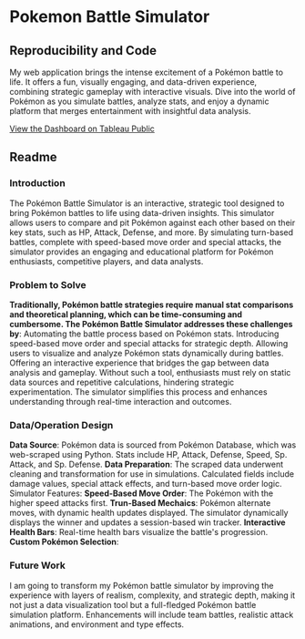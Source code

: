 # Pokemon Battle Simulator

## Reproducibility and Code
My web application brings the intense excitement of a Pokémon battle to life. It offers a fun, visually engaging, and data-driven experience, combining strategic gameplay with interactive visuals. Dive into the world of Pokémon as you simulate battles, analyze stats, and enjoy a dynamic platform that merges entertainment with insightful data analysis.

[View the Dashboard on Tableau Public](https://public.tableau.com/app/profile/drew.crowe/viz/Midterm_17298818593900/PokemonOverview?publish=yes) 

## Readme

### Introduction
The Pokémon Battle Simulator is an interactive, strategic tool designed to bring Pokémon battles to life using data-driven insights. This simulator allows users to compare and pit Pokémon against each other based on their key stats, such as HP, Attack, Defense, and more. By simulating turn-based battles, complete with speed-based move order and special attacks, the simulator provides an engaging and educational platform for Pokémon enthusiasts, competitive players, and data analysts.

### Problem to Solve
**Traditionally, Pokémon battle strategies require manual stat comparisons and theoretical planning, which can be time-consuming and cumbersome. The Pokémon Battle Simulator addresses these challenges by**:
Automating the battle process based on Pokémon stats.
Introducing speed-based move order and special attacks for strategic depth.
Allowing users to visualize and analyze Pokémon stats dynamically during battles.
Offering an interactive experience that bridges the gap between data analysis and gameplay.
Without such a tool, enthusiasts must rely on static data sources and repetitive calculations, hindering strategic experimentation. The simulator simplifies this process and enhances understanding through real-time interaction and outcomes.

### Data/Operation Design
**Data Source**:
Pokémon data is sourced from Pokémon Database, which was web-scraped using Python.
Stats include HP, Attack, Defense, Speed, Sp. Attack, and Sp. Defense.
**Data Preparation**:
The scraped data underwent cleaning and transformation for use in simulations.
Calculated fields include damage values, special attack effects, and turn-based move order logic.
Simulator Features:
**Speed-Based Move Order**:
The Pokémon with the higher speed attacks first.
**Trun-Based Mechaics**:
Pokémon alternate moves, with dynamic health updates displayed.
The simulator dynamically displays the winner and updates a session-based win tracker.
**Interactive Health Bars**:
Real-time health bars visualize the battle's progression.
**Custom Pokémon Selection**:

### Future Work
I am going to transform my Pokémon battle simulator by improving the experience with layers of realism, complexity, and strategic depth, making it not just a data visualization tool but a full-fledged Pokémon battle simulation platform. Enhancements will include team battles, realistic attack animations, and environment and type effects.

